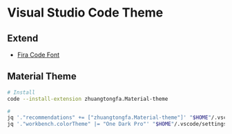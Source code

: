 # Visual Studio Code Theme

## Extend

- [Fira Code Font](/fira-code-font.md)

## Material Theme

```sh
# Install
code --install-extension zhuangtongfa.Material-theme

#
jq '."recommendations" += ["zhuangtongfa.Material-theme"]' "$HOME"/.vscode/extensions.json | sponge "$HOME"/.vscode/extensions.json
jq '."workbench.colorTheme" |= "One Dark Pro"' "$HOME"/.vscode/settings.json | sponge "$HOME"/.vscode/settings.json
```

